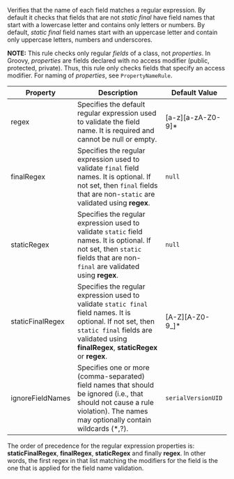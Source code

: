 
Verifies that the name of each field matches a regular expression. By default it checks that
fields that are not *static final* have field names that start with a lowercase letter and contains
only letters or numbers. By default, *static final* field names start with an uppercase letter and
contain only uppercase letters, numbers and underscores.

**NOTE:** This rule checks only regular *fields* of a class, not *properties*. In Groovy,
*properties* are fields declared with no access modifier (public, protected, private). Thus,
this rule only checks fields that specify an access modifier. For naming of *properties*,
see `PropertyNameRule`.

| Property                    | Description            | Default Value    |
|-----------------------------|------------------------|------------------|
| regex                       | Specifies the default regular expression used to validate the field name. It is required and cannot be null or empty.        | \[a-z\]\[a-zA-Z0-9\]*  |
| finalRegex                  | Specifies the regular expression used to validate `final` field names. It is optional. If not set, then `final` fields that are non-`static` are validated using **regex**. | `null` |
| staticRegex                 | Specifies the regular expression used to validate `static` field names. It is optional. If not set, then `static` fields that are non-`final` are validated using **regex**. | `null` |
| staticFinalRegex            | Specifies the regular expression used to validate `static final` field names. It is optional. If not set, then `static final` fields are validated using **finalRegex**, **staticRegex** or **regex**.                  |  \[A-Z\]\[A-Z0-9_\]*  |
| ignoreFieldNames            | Specifies one or more (comma-separated) field names that should be ignored (i.e., that should not cause a rule violation). The names may optionally contain wildcards (*,?).  | `serialVersionUID` |


The order of precedence for the regular expression properties is: **staticFinalRegex**,
**finalRegex**, **staticRegex** and finally **regex**. In other words, the first
regex in that list matching the modifiers for the field is the one that is applied for the field name validation.

